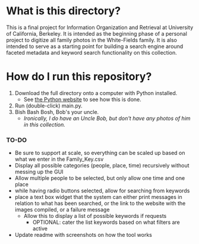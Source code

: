 # What is this directory?

This is a final project for Information Organization and Retrieval at University of California, Berkeley. It is intended as the beginning phase of a personal project to digitize all family photos in the White-Fields family. It is also intended to serve as a starting point for building a search engine around faceted metadata and keyword search functionality on this collection.

# How do I run this repository?
1. Download the full directory onto a computer with Python installed.
    - See [the Python website](https://www.python.org/downloads/) to see how this is done. 
2. Run (double-click) main.py. 
3. Bish Bash Bosh, Bob's your uncle. 
    - *Ironically, I do have an Uncle Bob, but don't have any photos of him in this collection.*

### TO-DO
- Be sure to support at scale, so everything can be scaled up based on what we enter in the Family_Key.csv
- Display all possible categories (people, place, time) recursively without messing up the GUI
- Allow multiple people to be selected, but only allow one time and one place
- while having radio buttons selected, allow for searching from keywords
- place a text box widget that the system can either print messages in relation to what has been searched, or the link to the website with the images compiled, or a failure message
    - Allow this to display a list of possible keywords if requests
        - OPTIONAL: cater the list keywords based on what filters are active
- Update readme with screenshots on how the tool works 

